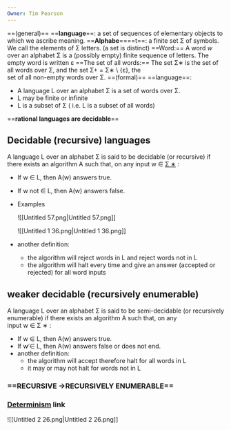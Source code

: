```yaml
---
Owner: Tim Pearson
---
```

==(general)== ==**language**==: a set of sequences of elementary objects to  
which we ascribe meaning.
==**Alphabe**====t==: a finite set Σ of symbols. We call the elements of Σ letters. (a set is distinct)
==Word:== A word _w_ over an alphabet Σ is a (possibly empty) finite sequence of letters. The empty word is written ε
==The set of all words:== The set Σ∗ is the set of all words over Σ, and the set Σ+ = Σ∗ \ {ε}, the  
set of all non-empty words over Σ.
==(formal)== ==language==:
- A language L over an alphabet Σ is a set of words over Σ.
- L may be finite or infinite
- L is a subset of Σ ( i.e. L is a subset of all words)  
    
==**rational languages are decidable**==
## Decidable (recursive) languages
A language L over an alphabet Σ is said to be decidable (or recursive) if there exists an algorithm A such that, on any input w ∈ [Σ ∗](https://www.notion.so/4e9b8f42dea244f2b6746155c91dab30?pvs=21) :
- If w ∈ L, then A(w) answers true.
- If w not ∈ L, then A(w) answers false.
- Examples
    
    ![[Untitled 57.png|Untitled 57.png]]
    
    ![[Untitled 1 36.png|Untitled 1 36.png]]
    
- another definition:
    - the algorithm will reject words in L and reject words not in L
    - the algorithm will halt every time and give an answer (accepted or rejected) for all word inputs
  
## weaker decidable (recursively enumerable)
  
A language L over an alphabet Σ is said to be semi-decidable (or recursively enumerable) if there exists an algorithm A such that, on any  
input w ∈ Σ ∗ :
- If w ∈ L, then A(w) answers true.
- If w ̸∈ L, then A(w) answers false or does not end.
- another definition:
    - the algorithm will accept therefore halt for all words in L
    - it may or may not halt for words not in L
  
### ==RECURSIVE →RECURSIVELY ENUMERABLE==
  
### [Determinism](https://www.notion.so/4d1bf63a9b974e64b13b8ad5e70a8519?pvs=21) link
  
![[Untitled 2 26.png|Untitled 2 26.png]]